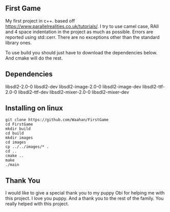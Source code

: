 First Game
----------

My first project in c++. based off https://www.parallelrealities.co.uk/tutorials/. I try to use camel case, RAII and 4 space indentation in the project as much as possible.
Errors are reported using std::cerr. There are no exceptions other than the standard library ones. 

To use build you should just have to download the dependencies below. And cmake will do the rest.

Dependencies
------------

libsdl2-2.0-0
libsdl2-dev
libsdl2-image-2.0-0
libsdl2-image-dev
libsdl2-ttf-2.0-0
libsdl2-ttf-dev
libsdl2-mixer-2.0-0
libsdl2-mixer-dev

Installing on linux
-------------------

    git clone https://github.com/Waahan/FirstGame
    cd FirstGame
    mkdir build
    cd build
    mkdir images
    cd images
    cp ../../images/* .
    cd ..
    cmake ..
    make
    ./main

Thank You
---------

I would like to give a special thank you to my puppy Obi for helping me with this project. I love you puppy. And a thank you to the rest of the family. You really helped with this project.
